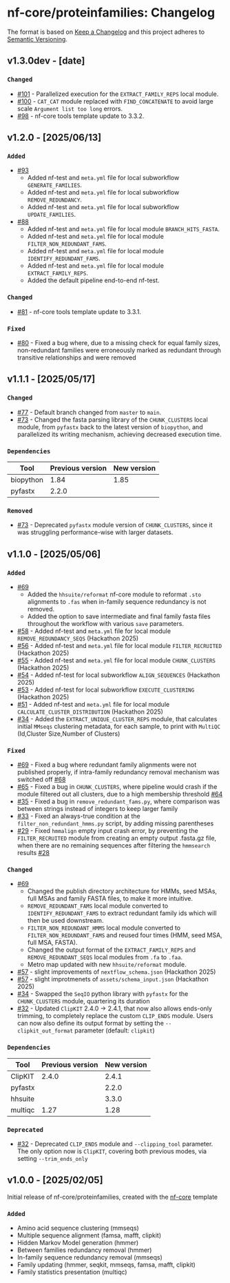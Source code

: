 # nf-core/proteinfamilies: Changelog

The format is based on [Keep a Changelog](https://keepachangelog.com/en/1.0.0/)
and this project adheres to [Semantic Versioning](https://semver.org/spec/v2.0.0.html).

## v1.3.0dev - [date]

### `Changed`

- [#101](https://github.com/nf-core/proteinfamilies/pull/101) - Parallelized execution for the `EXTRACT_FAMILY_REPS` local module.
- [#100](https://github.com/nf-core/proteinfamilies/pull/100) - `CAT_CAT` module replaced with `FIND_CONCATENATE` to avoid large scale `Argument list too long` errors.
- [#98](https://github.com/nf-core/proteinfamilies/pull/98) - nf-core tools template update to 3.3.2.

## v1.2.0 - [2025/06/13]

### `Added`

- [#93](https://github.com/nf-core/proteinfamilies/pull/93)
  - Added nf-test and `meta.yml` file for local subworkflow `GENERATE_FAMILIES`.
  - Added nf-test and `meta.yml` file for local subworkflow `REMOVE_REDUNDANCY`.
  - Added nf-test and `meta.yml` file for local subworkflow `UPDATE_FAMILIES`.
- [#88](https://github.com/nf-core/proteinfamilies/pull/88)
  - Added nf-test and `meta.yml` file for local module `BRANCH_HITS_FASTA`.
  - Added nf-test and `meta.yml` file for local module `FILTER_NON_REDUNDANT_FAMS`.
  - Added nf-test and `meta.yml` file for local module `IDENTIFY_REDUNDANT_FAMS`.
  - Added nf-test and `meta.yml` file for local module `EXTRACT_FAMILY_REPS`.
  - Added the default pipeline end-to-end nf-test.

### `Changed`

- [#81](https://github.com/nf-core/proteinfamilies/pull/81) - nf-core tools template update to 3.3.1.

### `Fixed`

- [#80](https://github.com/nf-core/proteinfamilies/pull/80) - Fixed a bug where, due to a missing check for equal family sizes, non-redundant families were erroneously marked as redundant through transitive relationships and were removed

## v1.1.1 - [2025/05/17]

### `Changed`

- [#77](https://github.com/nf-core/proteinfamilies/pull/77) - Default branch changed from `master` to `main`.
- [#73](https://github.com/nf-core/proteinfamilies/pull/73) - Changed the fasta parsing library of the `CHUNK_CLUSTERS` local module, from `pyfastx` back to the latest version of `biopython`, and parallelized its writing mechanism, achieving decreased execution time.

### `Dependencies`

| Tool      | Previous version | New version |
| --------- | ---------------- | ----------- |
| biopython | 1.84             | 1.85        |
| pyfastx   | 2.2.0            |             |

### `Removed`

- [#73](https://github.com/nf-core/proteinfamilies/pull/73) - Deprecated `pyfastx` module version of `CHUNK_CLUSTERS`, since it was struggling performance-wise with larger datasets.

## v1.1.0 - [2025/05/06]

### `Added`

- [#69](https://github.com/nf-core/proteinfamilies/pull/69)
  - Added the `hhsuite/reformat` nf-core module to reformat `.sto` alignments to `.fas` when in-family sequence redundancy is not removed.
  - Added the option to save intermediate and final family fasta files throughout the workflow with various `save` parameters.
- [#58](https://github.com/nf-core/proteinfamilies/pull/58) - Added nf-test and `meta.yml` file for local module `REMOVE_REDUNDANCY_SEQS` (Hackathon 2025)
- [#56](https://github.com/nf-core/proteinfamilies/pull/56) - Added nf-test and `meta.yml` file for local module `FILTER_RECRUITED` (Hackathon 2025)
- [#55](https://github.com/nf-core/proteinfamilies/pull/55) - Added nf-test and `meta.yml` file for local module `CHUNK_CLUSTERS` (Hackathon 2025)
- [#54](https://github.com/nf-core/proteinfamilies/pull/54) - Added nf-test for local subworkflow `ALIGN_SEQUENCES` (Hackathon 2025)
- [#53](https://github.com/nf-core/proteinfamilies/pull/53) - Added nf-test for local subworkflow `EXECUTE_CLUSTERING` (Hackathon 2025)
- [#51](https://github.com/nf-core/proteinfamilies/pull/51) - Added nf-test and `meta.yml` file for local module `CALCULATE_CLUSTER_DISTRIBUTION` (Hackathon 2025)
- [#34](https://github.com/nf-core/proteinfamilies/pull/34) - Added the `EXTRACT_UNIQUE_CLUSTER_REPS` module, that calculates initial `MMseqs` clustering metadata, for each sample, to print with `MultiQC` (Id,Cluster Size,Number of Clusters)

### `Fixed`

- [#69](https://github.com/nf-core/proteinfamilies/pull/69) - Fixed a bug where redundant family alignments were not published properly, if intra-family redundancy removal mechanism was switched off [#68](https://github.com/nf-core/proteinfamilies/pull/68)
- [#65](https://github.com/nf-core/proteinfamilies/pull/65) - Fixed a bug in `CHUNK_CLUSTERS`, where pipeline would crash if the module filtered out all clusters, due to a high membership threshold [#64](https://github.com/nf-core/proteinfamilies/pull/64)
- [#35](https://github.com/nf-core/proteinfamilies/pull/35) - Fixed a bug in `remove_redundant_fams.py`, where comparison was between strings instead of integers to keep larger family
- [#33](https://github.com/nf-core/proteinfamilies/pull/33) - Fixed an always-true condition at the `filter_non_redundant_hmms.py` script, by adding missing parentheses
- [#29](https://github.com/nf-core/proteinfamilies/pull/29) - Fixed `hmmalign` empty input crash error, by preventing the `FILTER_RECRUITED` module from creating an empty output .fasta.gz file, when there are no remaining sequences after filtering the `hmmsearch` results [#28](https://github.com/nf-core/proteinfamilies/issues/28)

### `Changed`

- [#69](https://github.com/nf-core/proteinfamilies/pull/69)
  - Changed the publish directory architecture for HMMs, seed MSAs, full MSAs and family FASTA files, to make it more intuitive.
  - `REMOVE_REDUNDANT_FAMS` local module converted to `IDENTIFY_REDUNDANT_FAMS` to extract redundant family ids which will then be used downstream.
  - `FILTER_NON_REDUNDANT_HMMS` local module converted to `FILTER_NON_REDUNDANT_FAMS` and reused four times (HMM, seed MSA, full MSA, FASTA).
  - Changed the output format of the `EXTRACT_FAMILY_REPS` and `REMOVE_REDUNDANT_SEQS` local modules from `.fa` to `.faa`.
  - Metro map updated with new `hhsuite/reformat` module.
- [#57](https://github.com/nf-core/proteinfamilies/pull/57) - slight improvements of `nextflow_schema.json` (Hackathon 2025)
- [#57](https://github.com/nf-core/proteinfamilies/pull/57) - slight improtmenets of `assets/schema_input.json` (Hackathon 2025)
- [#34](https://github.com/nf-core/proteinfamilies/pull/34) - Swapped the `SeqIO` python library with `pyfastx` for the `CHUNK_CLUSTERS` module, quartering its duration
- [#32](https://github.com/nf-core/proteinfamilies/pull/32) - Updated `ClipKIT` 2.4.0 -> 2.4.1, that now also allows ends-only trimming, to completely replace the custom `CLIP_ENDS` module. Users can now also define its output format by setting the `--clipkit_out_format` parameter (default: `clipkit`)

### `Dependencies`

| Tool    | Previous version | New version |
| ------- | ---------------- | ----------- |
| ClipKIT | 2.4.0            | 2.4.1       |
| pyfastx |                  | 2.2.0       |
| hhsuite |                  | 3.3.0       |
| multiqc | 1.27             | 1.28        |

### `Deprecated`

- [#32](https://github.com/nf-core/proteinfamilies/pull/32) - Deprecated `CLIP_ENDS` module and `--clipping_tool` parameter. The only option now is `ClipKIT`, covering both previous modes, via setting `--trim_ends_only`

## v1.0.0 - [2025/02/05]

Initial release of nf-core/proteinfamilies, created with the [nf-core](https://nf-co.re/) template

### `Added`

- Amino acid sequence clustering (mmseqs)
- Multiple sequence alignment (famsa, mafft, clipkit)
- Hidden Markov Model generation (hmmer)
- Between families redundancy removal (hmmer)
- In-family sequence redundancy removal (mmseqs)
- Family updating (hmmer, seqkit, mmseqs, famsa, mafft, clipkit)
- Family statistics presentation (multiqc)
